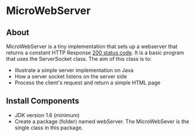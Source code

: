 # MicroWebServer

## About

 MicroWebServer is a tiny implementation that sets up a webserver that returns a constant HTTP Response  <a href="http://en.wikipedia.org/wiki/List_of_HTTP_status_codes#2xx_Success">200 status code</a>. It is a basic program that uses the ServerSocket class.
The aim of this class is to:
<ul>
<li>Illustrate a simple server implementation on Java
<li>How a server socket listens on the server side
<li>Process the client's request and return a simple HTML page
</ul>

## Install Components
+ JDK version 1.6 (minimum)
+ Create a package (folder) named webServer.  The MicroWebSever is the single class in this package.
